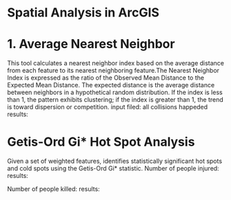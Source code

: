 # Spatial Analysis in ArcGIS
# 1. Average Nearest Neighbor
  This tool calculates a nearest neighbor index based on the average distance from each feature to its nearest neighboring feature.The Nearest Neighbor Index is expressed as the ratio of the Observed Mean Distance to the Expected Mean Distance. The expected distance is the average distance between neighbors in a hypothetical random distribution. If the index is less than 1, the pattern exhibits clustering; if the index is greater than 1, the trend is toward dispersion or competition.
input filed: all collisions happeded 
results:



# Getis-Ord Gi* Hot Spot Analysis
Given a set of weighted features, identifies statistically significant hot spots and cold spots using the Getis-Ord Gi* statistic.
Number of people injured:
results:



Number of people killed:
results:
